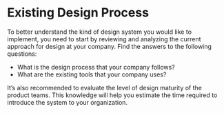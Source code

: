 # Existing Design Process

To better understand the kind of design system you would like to implement, you need to start by reviewing and analyzing the current approach for design at your company. Find the answers to the following questions:

- What is the design process that your company follows?
- What are the existing tools that your company uses?

It’s also recommended to evaluate the level of design maturity of the product teams. This knowledge will help you estimate the time required to introduce the system to your organization.
